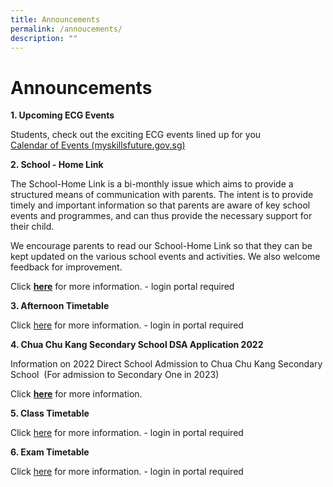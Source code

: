 ```yaml
---
title: Announcements
permalink: /annoucements/
description: ""
---
```


# **Announcements**

**1. Upcoming ECG Events**

Students, check out the exciting ECG events lined up for you   
[Calendar of Events (myskillsfuture.gov.sg)](https://www.myskillsfuture.gov.sg/content/student/en/secondary/education-guide/events.html)

**2. School - Home Link**

The School-Home Link is a bi-monthly issue which aims to provide a structured means of communication with parents. The intent is to provide timely and important information so that parents are aware of key school events and programmes, and can thus provide the necessary support for their child. 

We encourage parents to read our School-Home Link so that they can be kept updated on the various school events and activities. We also welcome feedback for improvement.  
  
Click [**here**](https://chuachukangsec-moe-edu-sg-admin.cwp.sg/parents/school-home-link) for more information. - login portal required

**3. Afternoon Timetable**

Click [here](https://chuachukangsec-moe-edu-sg-admin.cwp.sg/students/afternoon-timetable) for more information. - login in portal required

**4. Chua Chu Kang Secondary School DSA Application 2022**

Information on 2022 Direct School Admission to Chua Chu Kang Secondary School  (For admission to Secondary One in 2023)

Click **[here](https://chuachukangsec-moe-edu-sg-admin.cwp.sg/announcement/chua-chu-kang-secondary-school-direct-school-admission-application-2022)** for more information. 

**5. Class Timetable**    

Click [here](https://chuachukangsec-moe-edu-sg-admin.cwp.sg/students/class-timetable) for more information. - login in portal required

**6. Exam Timetable**

Click [here](https://chuachukangsec-moe-edu-sg-admin.cwp.sg/students/exam-timetable) for more information. - login in portal required